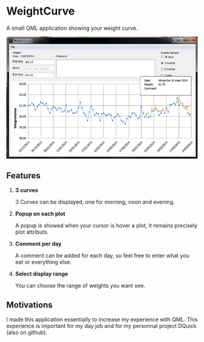 WeightCurve
===========

A small QML application showing your weight curve.

![Screenshot](screenshots/screenshot-01.png "Screenshot")


Features
--------

1. **3 curves**

    3 Curves can be displayed, one for morning, noon and evening.

2. **Popup on each plot**

    A popup is showed when your cursor is hover a plot, it remains precisely plot attributs.
    
3. **Comment per day**

    A comment can be added for each day, so feel free to enter what you eat or everything else.
    
4. **Select display range**

    You can choose the range of weights you want see.
    
Motivations
-----------

I made this application essentially to increase my experience with QML. This experience is important for my day job and for my personnal project DQuick (also on github).
